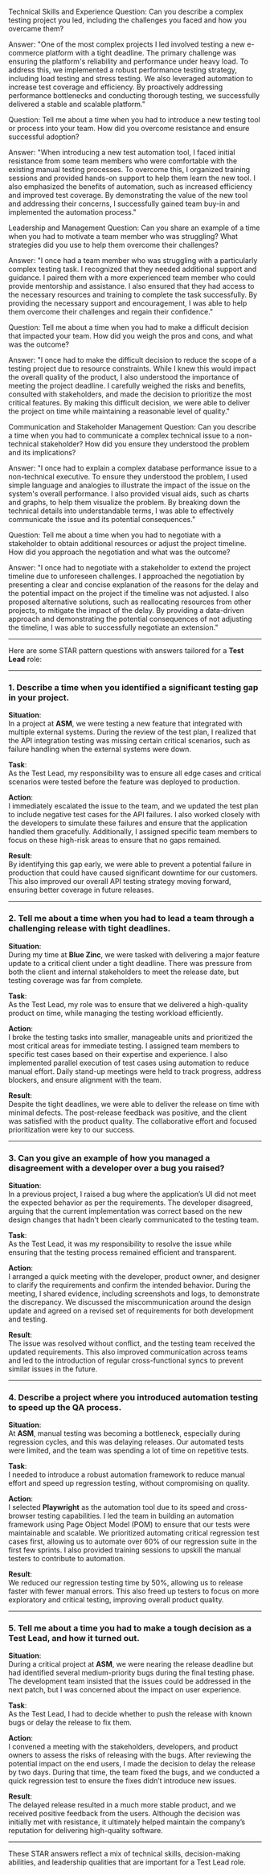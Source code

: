 Technical Skills and Experience
Question: Can you describe a complex testing project you led, including the challenges you faced and how you overcame them?

Answer: "One of the most complex projects I led involved testing a new e-commerce platform with a tight deadline. The primary challenge was ensuring the platform's reliability and performance under heavy load. To address this, we implemented a robust performance testing strategy, including load testing and stress testing. We also leveraged automation to increase test coverage and efficiency. By proactively addressing performance bottlenecks and conducting thorough testing, we successfully delivered a stable and scalable platform."

Question: Tell me about a time when you had to introduce a new testing tool or process into your team. How did you overcome resistance and ensure successful adoption?

Answer: "When introducing a new test automation tool, I faced initial resistance from some team members who were comfortable with the existing manual testing processes. To overcome this, I organized training sessions and provided hands-on support to help them learn the new tool. I also emphasized the benefits of automation, such as increased efficiency and improved test coverage. By demonstrating the value of the new tool and addressing their concerns, I successfully gained team buy-in and implemented the automation process."

Leadership and Management
Question: Can you share an example of a time when you had to motivate a team member who was struggling? What strategies did you use to help them overcome their challenges?

Answer: "I once had a team member who was struggling with a particularly complex testing task. I recognized that they needed additional support and guidance. I paired them with a more experienced team member who could provide mentorship and assistance. I also ensured that they had access to the necessary resources and training to complete the task successfully. By providing the necessary support and encouragement, I was able to help them overcome their challenges and regain their confidence."

Question: Tell me about a time when you had to make a difficult decision that impacted your team. How did you weigh the pros and cons, and what was the outcome?

Answer: "I once had to make the difficult decision to reduce the scope of a testing project due to resource constraints. While I knew this would impact the overall quality of the product, I also understood the importance of meeting the project deadline. I carefully weighed the risks and benefits, consulted with stakeholders, and made the decision to prioritize the most critical features. By making this difficult decision, we were able to deliver the project on time while maintaining a reasonable level of quality."

Communication and Stakeholder Management
Question: Can you describe a time when you had to communicate a complex technical issue to a non-technical stakeholder? How did you ensure they understood the problem and its implications?

Answer: "I once had to explain a complex database performance issue to a non-technical executive. To ensure they understood the problem, I used simple language and analogies to illustrate the impact of the issue on the system's overall performance. I also provided visual aids, such as charts and graphs, to help them visualize the problem. By breaking down the technical details into understandable terms, I was able to effectively communicate the issue and its potential consequences."

Question: Tell me about a time when you had to negotiate with a stakeholder to obtain additional resources or adjust the project timeline. How did you approach the negotiation and what was the outcome?

Answer: "I once had to negotiate with a stakeholder to extend the project timeline due to unforeseen challenges. I approached the negotiation by presenting a clear and concise explanation of the reasons for the delay and the potential impact on the project if the timeline was not adjusted. I also proposed alternative solutions, such as reallocating resources from other projects, to mitigate the impact of the delay. By providing a data-driven approach and demonstrating the potential consequences of not adjusting the timeline, I was able to successfully negotiate an extension."

--------------------------------------------------------------------------------------
Here are some STAR pattern questions with answers tailored for a **Test Lead** role:

---

### 1. **Describe a time when you identified a significant testing gap in your project.**

**Situation**:  
In a project at **ASM**, we were testing a new feature that integrated with multiple external systems. During the review of the test plan, I realized that the API integration testing was missing certain critical scenarios, such as failure handling when the external systems were down.

**Task**:  
As the Test Lead, my responsibility was to ensure all edge cases and critical scenarios were tested before the feature was deployed to production.

**Action**:  
I immediately escalated the issue to the team, and we updated the test plan to include negative test cases for the API failures. I also worked closely with the developers to simulate these failures and ensure that the application handled them gracefully. Additionally, I assigned specific team members to focus on these high-risk areas to ensure that no gaps remained.

**Result**:  
By identifying this gap early, we were able to prevent a potential failure in production that could have caused significant downtime for our customers. This also improved our overall API testing strategy moving forward, ensuring better coverage in future releases.

---

### 2. **Tell me about a time when you had to lead a team through a challenging release with tight deadlines.**

**Situation**:  
During my time at **Blue Zinc**, we were tasked with delivering a major feature update to a critical client under a tight deadline. There was pressure from both the client and internal stakeholders to meet the release date, but testing coverage was far from complete.

**Task**:  
As the Test Lead, my role was to ensure that we delivered a high-quality product on time, while managing the testing workload efficiently.

**Action**:  
I broke the testing tasks into smaller, manageable units and prioritized the most critical areas for immediate testing. I assigned team members to specific test cases based on their expertise and experience. I also implemented parallel execution of test cases using automation to reduce manual effort. Daily stand-up meetings were held to track progress, address blockers, and ensure alignment with the team.

**Result**:  
Despite the tight deadlines, we were able to deliver the release on time with minimal defects. The post-release feedback was positive, and the client was satisfied with the product quality. The collaborative effort and focused prioritization were key to our success.

---

### 3. **Can you give an example of how you managed a disagreement with a developer over a bug you raised?**

**Situation**:  
In a previous project, I raised a bug where the application’s UI did not meet the expected behavior as per the requirements. The developer disagreed, arguing that the current implementation was correct based on the new design changes that hadn't been clearly communicated to the testing team.

**Task**:  
As the Test Lead, it was my responsibility to resolve the issue while ensuring that the testing process remained efficient and transparent.

**Action**:  
I arranged a quick meeting with the developer, product owner, and designer to clarify the requirements and confirm the intended behavior. During the meeting, I shared evidence, including screenshots and logs, to demonstrate the discrepancy. We discussed the miscommunication around the design update and agreed on a revised set of requirements for both development and testing.

**Result**:  
The issue was resolved without conflict, and the testing team received the updated requirements. This also improved communication across teams and led to the introduction of regular cross-functional syncs to prevent similar issues in the future.

---

### 4. **Describe a project where you introduced automation testing to speed up the QA process.**

**Situation**:  
At **ASM**, manual testing was becoming a bottleneck, especially during regression cycles, and this was delaying releases. Our automated tests were limited, and the team was spending a lot of time on repetitive tests.

**Task**:  
I needed to introduce a robust automation framework to reduce manual effort and speed up regression testing, without compromising on quality.

**Action**:  
I selected **Playwright** as the automation tool due to its speed and cross-browser testing capabilities. I led the team in building an automation framework using Page Object Model (POM) to ensure that our tests were maintainable and scalable. We prioritized automating critical regression test cases first, allowing us to automate over 60% of our regression suite in the first few sprints. I also provided training sessions to upskill the manual testers to contribute to automation.

**Result**:  
We reduced our regression testing time by 50%, allowing us to release faster with fewer manual errors. This also freed up testers to focus on more exploratory and critical testing, improving overall product quality.

---

### 5. **Tell me about a time you had to make a tough decision as a Test Lead, and how it turned out.**

**Situation**:  
During a critical project at **ASM**, we were nearing the release deadline but had identified several medium-priority bugs during the final testing phase. The development team insisted that the issues could be addressed in the next patch, but I was concerned about the impact on user experience.

**Task**:  
As the Test Lead, I had to decide whether to push the release with known bugs or delay the release to fix them.

**Action**:  
I convened a meeting with the stakeholders, developers, and product owners to assess the risks of releasing with the bugs. After reviewing the potential impact on the end users, I made the decision to delay the release by two days. During that time, the team fixed the bugs, and we conducted a quick regression test to ensure the fixes didn’t introduce new issues.

**Result**:  
The delayed release resulted in a much more stable product, and we received positive feedback from the users. Although the decision was initially met with resistance, it ultimately helped maintain the company’s reputation for delivering high-quality software.

---

These STAR answers reflect a mix of technical skills, decision-making abilities, and leadership qualities that are important for a Test Lead role.